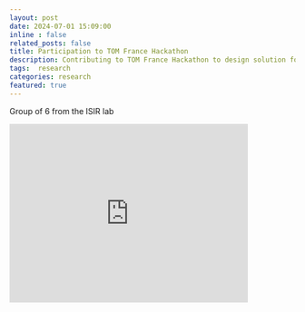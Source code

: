 ```yaml
---
layout: post
date: 2024-07-01 15:09:00
inline : false
related_posts: false
title: Participation to TOM France Hackathon
description: Contributing to TOM France Hackathon to design solution for people with disabilities
tags:  research
categories: research
featured: true
---
```

Group of 6 from the ISIR lab

<iframe width="420" height="315" src="https://youtu.be/YbwRYdWsCLY" frameborder="0" allowfullscreen></iframe>

